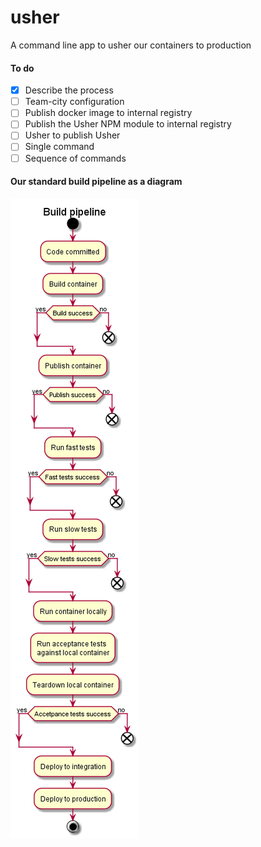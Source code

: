 # usher
A command line app to usher our containers to production

#### To do

- [x] Describe the process
- [ ] Team-city configuration
- [ ] Publish docker image to internal registry
- [ ] Publish the Usher NPM module to internal registry
- [ ] Usher to publish Usher
- [ ] Single command
- [ ] Sequence of commands

#### Our standard build pipeline as a diagram

![Build Pipeline](./diagrams/img/build-pipeline.png)

